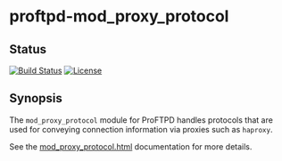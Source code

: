 proftpd-mod_proxy_protocol
==========================

Status
------
[![Build Status](https://travis-ci.org/Castaglia/proftpd-mod_proxy_protocol.svg?branch=master)](https://travis-ci.org/Castaglia/proftpd-mod_proxy_protocol)
[![License](https://img.shields.io/badge/license-GPL-brightgreen.svg)](https://img.shields.io/badge/license-GPL-brightgreen.svg)

Synopsis
--------

The `mod_proxy_protocol` module for ProFTPD handles protocols that are used
for conveying connection information via proxies such as <code>haproxy</code>.

See the [mod_proxy_protocol.html](https://htmlpreview.github.io/?https://github.com/Castaglia/proftpd-mod_proxy_protocol/blob/master/mod_proxy_protocol.html) documentation for more details.

